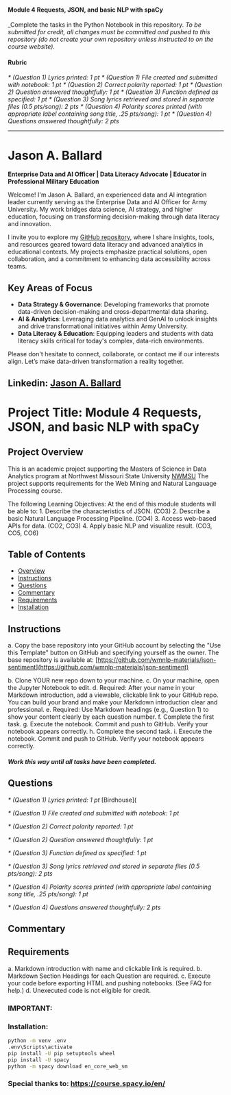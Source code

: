 #### Module 4 Requests, JSON, and basic NLP with spaCy

_Complete the tasks in the Python Notebook in this repository.
_To be submitted for credit, all changes must be committed and pushed to this repository (do not create your own repository unless instructed to on the course website)._

#### Rubric
_* (Question 1) Lyrics printed: 1 pt_
_* (Question 1) File created and submitted with notebook: 1 pt_
_* (Question 2) Correct polarity reported: 1 pt_
_* (Question 2) Question answered thoughtfully: 1 pt_
_* (Question 3) Function defined as specified: 1 pt_
_* (Question 3) Song lyrics retrieved and stored in separate files (0.5 pts/song): 2 pts_
_* (Question 4) Polarity scores printed (with appropriate label containing song title, .25 pts/song): 1 pt_
_* (Question 4) Questions answered thoughtfully: 2 pts_
 _____________________________________________________________________________________________________

# Jason A. Ballard

**Enterprise Data and AI Officer | Data Literacy Advocate | Educator in Professional Military Education**

Welcome! I'm Jason A. Ballard, an experienced data and AI integration leader currently serving as the Enterprise Data and AI Officer for Army University. My work bridges data science, AI strategy, and higher education, focusing on transforming decision-making through data literacy and innovation.

I invite you to explore my [GitHub repository](https://github.com/JBtallgrass), where I share insights, tools, and resources geared toward data literacy and advanced analytics in educational contexts. My projects emphasize practical solutions, open collaboration, and a commitment to enhancing data accessibility across teams.

## Key Areas of Focus
- **Data Strategy & Governance**: Developing frameworks that promote data-driven decision-making and cross-departmental data sharing.
- **AI & Analytics**: Leveraging data analytics and GenAI to unlock insights and drive transformational initiatives within Army University.
- **Data Literacy & Education**: Equipping leaders and students with data literacy skills critical for today's complex, data-rich environments.

Please don't hesitate to connect, collaborate, or contact me if our interests align. Let’s make data-driven transformation a reality together. 

## Linkedin: [Jason A. Ballard](https://linkedin.com/in/ballardjasona/) 

# Project Title: Module 4 Requests, JSON, and basic NLP with spaCy

## Project Overview
This is an academic project supporting the Masters of Science in Data Analytics program at Northwest Missouri State University [NWMSU](https://www.nwmissouri.edu/academics/graduate/masters/data-analytics.htm)
The project supports requirements for the Web Mining and Natural Langauage Processing course.

The following Learning Objectives: 
    At the end of this module students will be able to:
       1. Describe the characteristics of JSON. (CO3)
       2. Describe a basic Natural Language Processing Pipeline. (CO4) 
       3. Access web-based APIs for data. (CO2, CO3) 
       4. Apply basic NLP and visualize result. (CO3, CO5, CO6)

## Table of Contents
- [Overview](#project-overview)
- [Instructions](#Instructions)
- [Questions](#Questions)
- [Commentary](#Commentary)
- [Requirements](#Requirements)
- [Installation](#installation)


## Instructions
 a. Copy the base repository into your GitHub account by selecting the "Use this Template" button on GitHub and specifying yourself as the owner. The base repository is available at: [https://github.com/wmnlp-materials/json-sentiment](https://github.com/wmnlp-materials/json-sentiment)
    
 b. Clone YOUR new repo down to your machine.
 c. On your machine, open the Jupyter Notebook to edit. 
 d. Required: After your name in your Markdown introduction, add a viewable, clickable link to your GitHub repo. You can build your brand and make        your Markdown introduction clear and professional. 
 e. Required: Use Markdown headings  (e.g., Question 1) to show your content clearly by each question number. 
 f. Complete the first task.
 g. Execute the notebook. Commit and push to GitHub. Verify your notebook appears correctly.
 h. Complete the second task.
 i. Execute the notebook. Commit and push to GitHub. Verify your notebook appears correctly.
   
   ##### Work this way until all tasks have been completed. 

## Questions
_* (Question 1) Lyrics printed: 1 pt_ [Birdhouse](

_* (Question 1) File created and submitted with notebook: 1 pt_

_* (Question 2) Correct polarity reported: 1 pt_

_* (Question 2) Question answered thoughtfully: 1 pt_

_* (Question 3) Function defined as specified: 1 pt_

_* (Question 3) Song lyrics retrieved and stored in separate files (0.5 pts/song): 2 pts_

_* (Question 4) Polarity scores printed (with appropriate label containing song title, .25 pts/song): 1 pt_

_* (Question 4) Questions answered thoughtfully: 2 pts_

## Commentary


## Requirements
   a. Markdown introduction with name and clickable link is required.
   b. Markdown Section Headings for each Question are required.
   c. Execute your code before exporting HTML and pushing notebooks. (See FAQ for help.)
   d. Unexecuted code is not eligible for credit.

### IMPORTANT: 

### Installation: 
```bash
python -m venv .env
.env\Scripts\activate
pip install -U pip setuptools wheel
pip install -U spacy
python -m spacy download en_core_web_sm
```
### Special thanks to: https://course.spacy.io/en/ 

